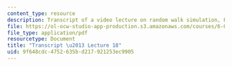 ```yaml
---
content_type: resource
description: Transcript of a video lecture on random walk simulation, PyLab, and plotting.
file: https://ol-ocw-studio-app-production.s3.amazonaws.com/courses/6-00-introduction-to-computer-science-and-programming-fall-2008/9f648cdc4752635bd217921253ec9905_6-00F08-L18.pdf
file_type: application/pdf
resourcetype: Document
title: "Transcript \u2013 Lecture 18"
uid: 9f648cdc-4752-635b-d217-921253ec9905
---
```


